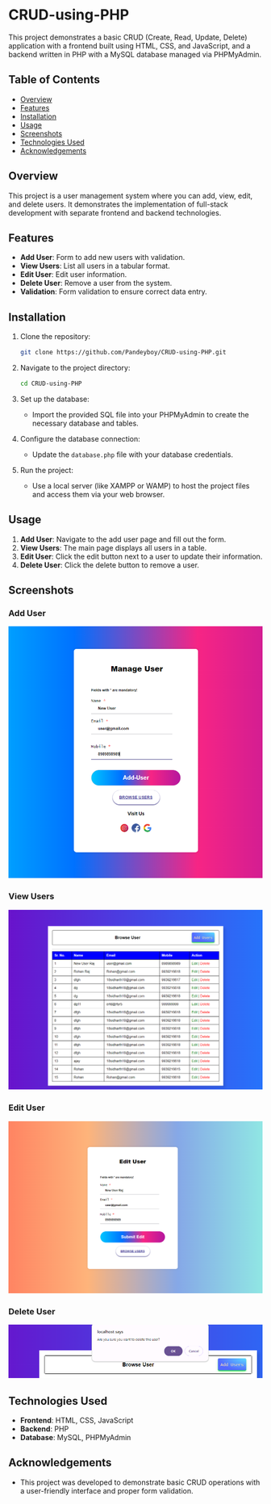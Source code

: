 # CRUD-using-PHP

This project demonstrates a basic CRUD (Create, Read, Update, Delete) application with a frontend built using HTML, CSS, and JavaScript, and a backend written in PHP with a MySQL database managed via PHPMyAdmin.

## Table of Contents
- [Overview](#overview)
- [Features](#features)
- [Installation](#installation)
- [Usage](#usage)
- [Screenshots](#screenshots)
- [Technologies Used](#technologies-used)
- [Acknowledgements](#acknowledgements)

## Overview

This project is a user management system where you can add, view, edit, and delete users. It demonstrates the implementation of full-stack development with separate frontend and backend technologies.

## Features

- **Add User**: Form to add new users with validation.
- **View Users**: List all users in a tabular format.
- **Edit User**: Edit user information.
- **Delete User**: Remove a user from the system.
- **Validation**: Form validation to ensure correct data entry.

## Installation

1. Clone the repository:
    ```sh
    git clone https://github.com/Pandeyboy/CRUD-using-PHP.git
    ```

2. Navigate to the project directory:
    ```sh
    cd CRUD-using-PHP
    ```

3. Set up the database:
    - Import the provided SQL file into your PHPMyAdmin to create the necessary database and tables.

4. Configure the database connection:
    - Update the `database.php` file with your database credentials.

5. Run the project:
    - Use a local server (like XAMPP or WAMP) to host the project files and access them via your web browser.

## Usage

1. **Add User**: Navigate to the add user page and fill out the form.
2. **View Users**: The main page displays all users in a table.
3. **Edit User**: Click the edit button next to a user to update their information.
4. **Delete User**: Click the delete button to remove a user.

## Screenshots

### Add User
![Add User](add-user.png)

### View Users
![View Users](user-list.png)

### Edit User
![Edit User](edit-user.png)

### Delete User
![Delete User](delete-user.png)

## Technologies Used

- **Frontend**: HTML, CSS, JavaScript
- **Backend**: PHP
- **Database**: MySQL, PHPMyAdmin

## Acknowledgements

- This project was developed to demonstrate basic CRUD operations with a user-friendly interface and proper form validation.

